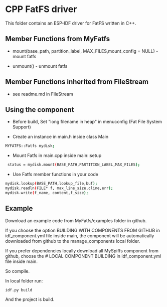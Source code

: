 # CPP FatFS driver
This folder contains an ESP-IDF driver for FatFS written in C++.

## Member Functions from MyFatfs
- mount(base_path, partition_label, MAX_FILES,mount_config = NULL) - mount fatfs

- unmount() - unmount fatfs

## Member Functions inherited from FileStream
- see readme.md in FileStream


## Using the component
- Before build, Set "long filename in heap" in menuconfig (Fat File System Support)

- Create an instance in main.h inside class Main
```bash
MYFATFS::Fatfs mydisk;
``````

- Mount Fatfs in main.cpp inside main::setup
```bash
 status = mydisk.mount(BASE_PATH,PARTITION_LABEL,MAX_FILES);

``````
- Use Fatfs member functions in your code
```bash
mydisk.lookup(BASE_PATH,lookup_file,buf);
mydisk.readln(FILE* f, max_line_size,cline,err);
mydisk.write(f_name, content,f_size);
```


## Example
Download an example code from MyFatfs/examples folder in github.


If you choose the option BUILDING WITH COMPONENTS FROM GITHUB in idf_component.yml file inside main, the component will be automatically downloaded from github to the manage_components local folder.

If you prefer dependencies locally download all MySpiffs component from github, choose the # LOCAL COMPONENT BUILDING  in idf_component.yml file inside main. 

So compile.

In local folder run:
```bash
idf.py build
```

And the project is build.









